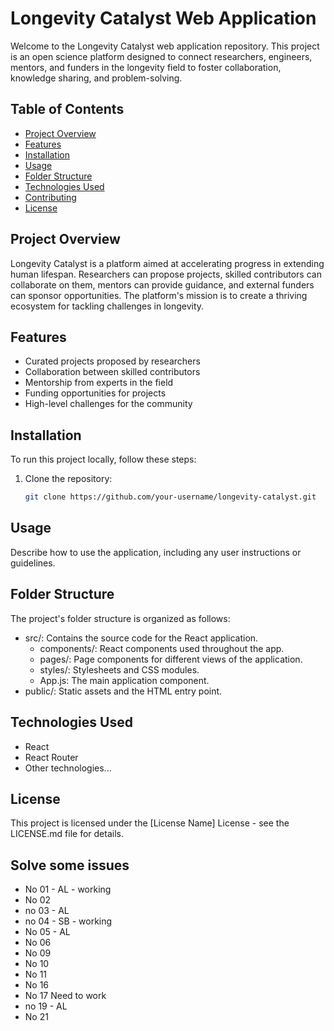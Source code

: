 # Longevity Catalyst Web Application

Welcome to the Longevity Catalyst web application repository. This project is an open science platform designed to connect researchers, engineers, mentors, and funders in the longevity field to foster collaboration, knowledge sharing, and problem-solving.

## Table of Contents

- [Project Overview](#project-overview)
- [Features](#features)
- [Installation](#installation)
- [Usage](#usage)
- [Folder Structure](#folder-structure)
- [Technologies Used](#technologies-used)
- [Contributing](#contributing)
- [License](#license)

## Project Overview

Longevity Catalyst is a platform aimed at accelerating progress in extending human lifespan. Researchers can propose projects, skilled contributors can collaborate on them, mentors can provide guidance, and external funders can sponsor opportunities. The platform's mission is to create a thriving ecosystem for tackling challenges in longevity.

## Features

- Curated projects proposed by researchers
- Collaboration between skilled contributors
- Mentorship from experts in the field
- Funding opportunities for projects
- High-level challenges for the community

## Installation

To run this project locally, follow these steps:

1. Clone the repository:

   ```bash
   git clone https://github.com/your-username/longevity-catalyst.git
   ```

## Usage

Describe how to use the application, including any user instructions or guidelines.

## Folder Structure

The project's folder structure is organized as follows:

- src/: Contains the source code for the React application.
  - components/: React components used throughout the app.
  - pages/: Page components for different views of the application.
  - styles/: Stylesheets and CSS modules.
  - App.js: The main application component.
- public/: Static assets and the HTML entry point.

## Technologies Used

- React
- React Router
- Other technologies...

## License

This project is licensed under the [License Name] License - see the LICENSE.md file for details.

## Solve some issues

- No 01 - AL - working
- No 02
- no 03 - AL 
- no 04 - SB - working
- No 05 - AL 
- No 06
- No 09
- No 10
- No 11
- No 16
- No 17 Need to work
- no 19 - AL 
- No 21

